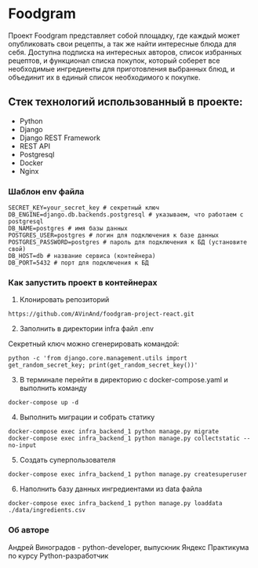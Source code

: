 # Foodgram
Проект Foodgram представляет собой площадку, где каждый может опубликовать свои рецепты,
а так же найти интересные блюда для себя. Доступна подписка на интересных авторов, список избранных рецептов,
и функционал списка покупок, который соберет все необходимые ингредиенты для приготовления выбранных блюд, 
и объединит их в единый список необходимого к покупке.

## Стек технологий использованный в проекте:
 - Python
 - Django
 - Django REST Framework
 - REST API
 - Postgresql
 - Docker
 - Nginx

### Шаблон env файла
```
SECRET_KEY=your_secret_key # секретный ключ
DB_ENGINE=django.db.backends.postgresql # указываем, что работаем с postgresql
DB_NAME=postgres # имя базы данных
POSTGRES_USER=postgres # логин для подключения к базе данных
POSTGRES_PASSWORD=postgres # пароль для подключения к БД (установите свой)
DB_HOST=db # название сервиса (контейнера)
DB_PORT=5432 # порт для подключения к БД
```
### Как запустить проект в контейнерах
1. Клонировать репозиторий
```
https://github.com/AVinAnd/foodgram-project-react.git
```
2. Заполнить в директории infra файл .env

Секретный ключ можно сгенерировать командой:
```
python -c 'from django.core.management.utils import get_random_secret_key; print(get_random_secret_key())'
```
3. В терминале перейти в директорию с docker-compose.yaml и выполнить команду
```
docker-compose up -d
```
4. Выполнить миграции и собрать статику
```
docker-compose exec infra_backend_1 python manage.py migrate
docker-compose exec infra_backend_1 python manage.py collectstatic --no-input
```
5. Создать суперпользователя
```
docker-compose exec infra_backend_1 python manage.py createsuperuser
```
6. Наполнить базу данных ингредиентами из data файла
```
docker-compose exec infra_backend_1 python manage.py loaddata ./data/ingredients.csv
```

### Об авторе
Андрей Виноградов - python-developer, выпускник Яндекс Практикума по курсу Python-разработчик

